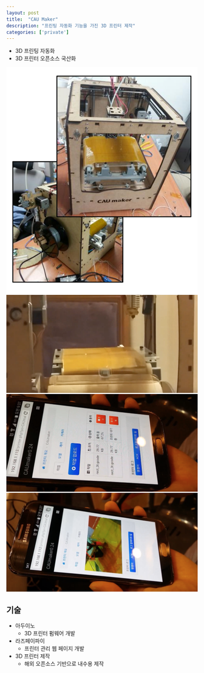 ```yaml
---
layout: post
title:  "CAU Maker"
description: "프린팅 자동화 기능을 가진 3D 프린터 제작"
categories: ['private']
---
```

- 3D 프린팅 자동화
- 3D 프린터 오픈소스 국산화

![machine](/assets/image/cauMaker/machine.png)
![machine_finish](/assets/image/cauMaker/machine_finish.png)
![monitoring_queue](/assets/image/cauMaker/monitoring_queue.png)
![monitoring_video](/assets/image/cauMaker/monitoring_video.png)

## 기술
- 아두이노
  - 3D 프린터 펌웨어 개발
- 라즈페이파이
  - 프린터 관리 웹 페이지 개발
- 3D 프린터 제작
  - 해외 오픈소스 기반으로 내수용 제작